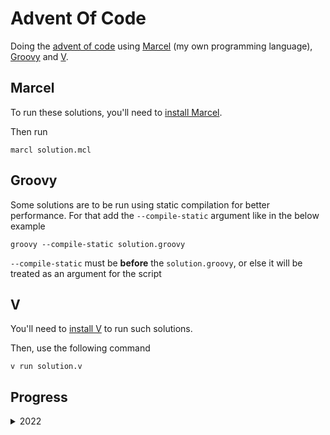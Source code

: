 # Advent Of Code

Doing the [advent of code](https://adventofcode.com) using [Marcel](https://tambapps.github.io/marcel/) (my own programming language), 
[Groovy](https://groovy-lang.org/) and [V](https://vlang.io/).

## Marcel
To run these solutions, you'll need to [install Marcel](https://tambapps.github.io/marcel/getting-started/installation.html).

Then run

```shell
marcl solution.mcl
```

## Groovy
Some solutions are to be run using static compilation for better performance. For that add the `--compile-static`
argument like in the below example

```shell
groovy --compile-static solution.groovy
```

`--compile-static` must be **before** the `solution.groovy`, or else it will be treated as an argument for the script

## V

You'll need to [install V](https://github.com/vlang/v#installing-v-from-source) to run such solutions.

Then, use the following command
```shell
v run solution.v
```

## Progress
<details>
  <summary>2022</summary>

| Day | Part 1<br/>Marcel  | Part 2<br/>Marcel  | Part 1<br/>Groovy   | Part 2<br/>Groovy  | Part 1<br/>V       | Part 2<br/>V       |
|-----|--------------------|--------------------|---------------------|--------------------|--------------------|--------------------|
| 1   | :white_check_mark: | :white_check_mark: | :white_check_mark:  | :white_check_mark: | :white_check_mark: | :white_check_mark: |
| 2   | :white_check_mark: | :white_check_mark: | :white_check_mark:  | :white_check_mark: | :white_check_mark: | :white_check_mark: |
| 3   | :white_check_mark: | :white_check_mark: | :white_check_mark:  | :white_check_mark: | :white_check_mark: | :white_check_mark: |
| 4   | :white_check_mark: | :white_check_mark: | :white_check_mark:  | :white_check_mark: | :white_check_mark: | :white_check_mark: |
| 5   | :x:                | :x:                | :white_check_mark:  | :white_check_mark: | :white_check_mark: | :white_check_mark: |
| 6   | :white_check_mark: | :white_check_mark: | :white_check_mark:  | :white_check_mark: | :white_check_mark: | :white_check_mark: |
| 7   | :white_check_mark: | :white_check_mark: | :white_check_mark:  | :white_check_mark: | :white_check_mark: | :white_check_mark: |
| 8   | :x:                | :x:                | :white_check_mark:  | :white_check_mark: | :white_check_mark: | :white_check_mark: |
| 9   | :x:                | :x:                | :white_check_mark:  | :white_check_mark: | :white_check_mark: | :white_check_mark: |
| 10  | :x:                | :x:                | :white_check_mark:  | :white_check_mark: | :white_check_mark: | :white_check_mark: |
| 11  | :x:                | :x:                | :white_check_mark:  | :white_check_mark: | :white_check_mark: | :white_check_mark: |
| 12  | :x:                | :x:                | :white_check_mark:  | :white_check_mark: | :x:                | :x:                |
| 13  | :x:                | :x:                | :white_check_mark:  | :white_check_mark: | :x:                | :x:                |
| 14  | :x:                | :x:                | :white_check_mark:  | :white_check_mark: | :white_check_mark: | :white_check_mark: |
| 15  | :x:                | :x:                | :white_check_mark:  | :x:                | :white_check_mark: | :white_check_mark: |
| 16  | :x:                | :x:                | :white_check_mark:  | :white_check_mark: | :x:                | :x:                |
| 17  | :x:                | :x:                | :white_check_mark:  | :x:                | :x:                | :x:                |
| 18  | :x:                | :x:                | :white_check_mark:  | :x:                | :x:                | :x:                |
| 19  | :x:                | :x:                | :white_check_mark:  | :x:                | :x:                | :x:                |
| 20  | :x:                | :x:                | :white_check_mark:  | :x:                | :x:                | :x:                |
| 21  | :x:                | :x:                | :white_check_mark:  | :x:                | :white_check_mark: | :x:                |

</details>